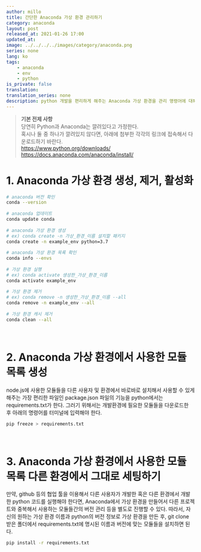 ```yaml
---
author: millo
title: 간단한 Anaconda 가상 환경 관리하기
category: anaconda
layout: post
released_at: 2021-01-26 17:00
updated_at:
image: ../../../../images/category/anaconda.png
series: none
lang: ko
tags:
    - anaconda
    - env
    - python
is_private: false
translation:
translation_series: none
description: python 개발을 편리하게 해주는 Anaconda 가상 환경을 관리 명령어에 대해 알아보자.
---
```


> **기본 전제 사항**<br/>
> 당연히 Python과 Anaconda는 깔려있다고 가정한다.<br/>
> 혹시나 둘 중 하나가 깔려있지 않다면, 아래에 첨부한 각각의 링크에 접속해서 다운로드하기 바란다. <br/> https://www.python.org/downloads/ <br/> https://docs.anaconda.com/anaconda/install/ <br/>

# 1. Anaconda 가상 환경 생성, 제거, 활성화

```bash
# anaconda 버전 확인
conda --version
​
# anaconda 업데이트
conda update conda
​
# anaconda 가상 환경 생성
# ex) conda create -n 가상_환경_이름 설치할 패키지
conda create -n example_env python=3.7
​
# anaconda 가상 환경 목록 확인
conda info --envs
​
# 가상 환경 실행
# ex) conda activate 생성한_가상_환경_이름
conda activate example_env
​
# 가상 환경 제거
# ex) conda remove -n 생성한_가상_환경_이름 --all
conda remove -n example_env --all
​
# 가상 환경 캐시 제거
conda clean --all
```

​

# 2. Anaconda 가상 환경에서 사용한 모듈 목록 생성

node.js에 사용한 모듈들을 다른 사용자 및 환경에서 바로바로 설치해서 사용할 수 있게 해주는 가장 편리한 파일인 package.json 파일의 기능을 python에서는 requirements.txt가 한다. 그러기 위해서는 개발환경에 필요한 모듈들을 다운로드한 후 아래의 명령어를 터미널에 입력해야 한다.

```bash
pip freeze > requirements.txt
```

​

# 3. Anaconda 가상 환경에서 사용한 모듈 목록 다른 환경에서 그대로 세팅하기

만약, github 등의 협업 툴을 이용해서 다른 사용자가 개발한 혹은 다른 환경에서 개발한 python 코드를 실행해야 한다면, Anaconda에서 가상 환경을 만들어서 다른 프로젝트와 중복해서 사용하는 모듈들간의 버전 관리 등을 별도로 진행할 수 있다. 따라서, 자신의 원하는 가상 환경 이름과 python의 버전 정보로 가상 환경을 만든 후, git clone 받은 폴더에서 requirements.txt에 명시된 이름과 버전에 맞는 모듈들을 설치하면 된다.

```bash
pip install -r requirements.txt
```
